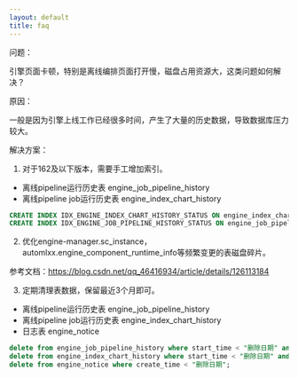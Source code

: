 ```yaml
---
layout: default
title: faq
---
```

问题：

引擎页面卡顿，特别是离线编排页面打开慢，磁盘占用资源大，这类问题如何解决？

原因：

一般是因为引擎上线工作已经很多时间，产生了大量的历史数据，导致数据库压力较大。

解决方案：

1. 对于162及以下版本，需要手工增加索引。

* 离线pipeline运行历史表 engine_job_pipeline_history
* 离线pipeline job运行历史表 engine_index_chart_history

```sql
CREATE INDEX IDX_ENGINE_INDEX_CHART_HISTORY_STATUS ON engine_index_chart_history(`status`);
CREATE INDEX IDX_ENGINE_JOB_PIPELINE_HISTORY_STATUS ON engine_job_pipeline_history(`status`);
```

2. 优化engine-manager.sc_instance，automlxx.engine_component_runtime_info等频繁变更的表磁盘碎片。

参考文档：https://blog.csdn.net/qq_46416934/article/details/126113184

3. 定期清理表数据，保留最近3个月即可。

* 离线pipeline运行历史表 engine_job_pipeline_history
* 离线pipeline job运行历史表 engine_index_chart_history
* 日志表 engine_notice

```sql
delete from engine_job_pipeline_history where start_time < "删除日期" and status != "running";
delete from engine_index_chart_history where start_time < "删除日期" and status != "running";
delete from engine_notice where create_time < "删除日期";
```
